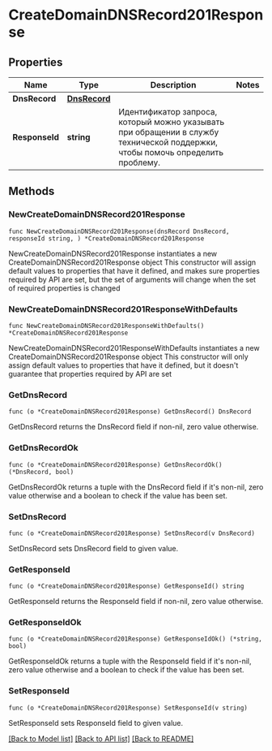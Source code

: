 # CreateDomainDNSRecord201Response

## Properties

Name | Type | Description | Notes
------------ | ------------- | ------------- | -------------
**DnsRecord** | [**DnsRecord**](DnsRecord.md) |  | 
**ResponseId** | **string** | Идентификатор запроса, который можно указывать при обращении в службу технической поддержки, чтобы помочь определить проблему. | 

## Methods

### NewCreateDomainDNSRecord201Response

`func NewCreateDomainDNSRecord201Response(dnsRecord DnsRecord, responseId string, ) *CreateDomainDNSRecord201Response`

NewCreateDomainDNSRecord201Response instantiates a new CreateDomainDNSRecord201Response object
This constructor will assign default values to properties that have it defined,
and makes sure properties required by API are set, but the set of arguments
will change when the set of required properties is changed

### NewCreateDomainDNSRecord201ResponseWithDefaults

`func NewCreateDomainDNSRecord201ResponseWithDefaults() *CreateDomainDNSRecord201Response`

NewCreateDomainDNSRecord201ResponseWithDefaults instantiates a new CreateDomainDNSRecord201Response object
This constructor will only assign default values to properties that have it defined,
but it doesn't guarantee that properties required by API are set

### GetDnsRecord

`func (o *CreateDomainDNSRecord201Response) GetDnsRecord() DnsRecord`

GetDnsRecord returns the DnsRecord field if non-nil, zero value otherwise.

### GetDnsRecordOk

`func (o *CreateDomainDNSRecord201Response) GetDnsRecordOk() (*DnsRecord, bool)`

GetDnsRecordOk returns a tuple with the DnsRecord field if it's non-nil, zero value otherwise
and a boolean to check if the value has been set.

### SetDnsRecord

`func (o *CreateDomainDNSRecord201Response) SetDnsRecord(v DnsRecord)`

SetDnsRecord sets DnsRecord field to given value.


### GetResponseId

`func (o *CreateDomainDNSRecord201Response) GetResponseId() string`

GetResponseId returns the ResponseId field if non-nil, zero value otherwise.

### GetResponseIdOk

`func (o *CreateDomainDNSRecord201Response) GetResponseIdOk() (*string, bool)`

GetResponseIdOk returns a tuple with the ResponseId field if it's non-nil, zero value otherwise
and a boolean to check if the value has been set.

### SetResponseId

`func (o *CreateDomainDNSRecord201Response) SetResponseId(v string)`

SetResponseId sets ResponseId field to given value.



[[Back to Model list]](../README.md#documentation-for-models) [[Back to API list]](../README.md#documentation-for-api-endpoints) [[Back to README]](../README.md)


